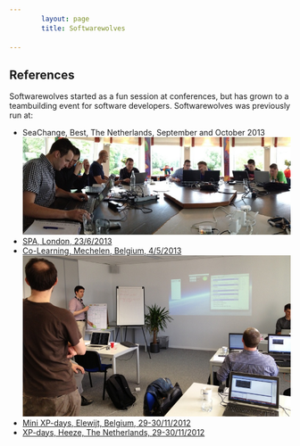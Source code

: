 ```yaml
---
        layout: page
        title: Softwarewolves

---
```



References
---

Softwarewolves started as a fun session at conferences, but has grown to a teambuilding event for software developers.
Softwarewolves was previously run at:


- SeaChange, Best, The Netherlands, September and October 2013
![SeaChange](/images/seachange201309_pano.jpg)
- [SPA, London, 23/6/2013](http://www.spaconference.org/spa2013/)
- [Co\-Learning, Mechelen, Belgium, 4/5/2013](http://www.co-learning.be/Gameday)
![Co\-Learning](/images/co-learning.jpg)
- [Mini XP-days, Elewijt, Belgium, 29\-30/11/2012](http://www.xpdays.net/Xpday2013/Mini%20XPDay/About.html)
- [XP-days, Heeze, The Netherlands, 29\-30/11/2012](http://www.xpday.net/Xpday2012/FrontPage.html)
